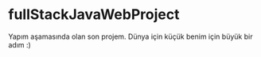 # fullStackJavaWebProject
Yapım aşamasında olan son projem. 
Dünya için küçük benim için büyük bir adım :)
